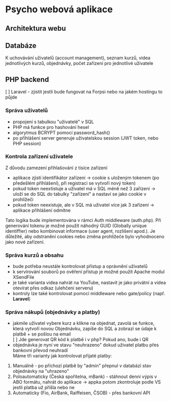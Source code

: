 # Psycho webová aplikace
## Architektura webu
## Databáze
K uchovávání uživatelů (account management), seznam kurzů, videa jednotlivých kurzů, objednávky, počet zařízení pro jednotlivé
uživatele  

## PHP backend
[ ] Laravel - zjistit jestli bude fungovat na Forpsi nebo na jakém hostingu to půjde  

### Správa uživatelů
- propojení s tabulkou "uživatelé" v SQL  
- PHP má funkce pro hashování hesel  
- algorytmus BCRYPT pomocí password_hash()  
- po přihlášení server generuje uživatelskou session (JWT token, nebo PHP session)  

### Kontrola zařízení uživatele
Z důvodu zamezení přihlašování z tisíce zařízení  
- aplikace zjistí identifikátor zařízení -> cookie s uloženým tokenem (po předešlém přihlášení), při registraci se vytvoří nový token)  
- pokud token neextistuje a uživatel má v SQL méně než 3 zařízení -> uloží se do SQL do tabulky "zařízení" a nastaví se jako cookie v prohlížeči  
- pokud token neexistuje, ale v SQL má uživatel více jak 3 zařízení -> aplikace přihlášení odmítne    

Tato logika bude implementována v rámci Auth middleware (auth.php). Při generování tokenu je možné použít náhodný GUID (Globally unique identiffier) nebo kombinovat informace
 (user agent, rozlišení apod.). Je důležité, aby odstranění cookies nebo změna prohlížeče bylo vyhodnoceno jako nové zařízení.  

### Správa kurzů a obsahu
- bude potřeba neustále kontrolovat přístup a oprávnění uživatelů  
- k servírování souborů po ověření přístup je možné použít Apache modul XSendFile  
- je také varianta videa nahrát na YouTube, nastavit je jako privátní a videa otevírat přes odkaz (ulehčení serveru)  
- kontroly lze také kontrolovat pomocí middleware nebo gate/policy (např. **Laravel**)  

### Správa nákupů (objednávky a platby)
- jakmile uživatel vybere kurz a klikne na objednat, zavolá se funkce, která vytvoří novou Objednávku, zapíše do SQL a zobrazí se údaje k platbě + se pošlou na email  
[ ] Jde generovat QR kód k platbě i v php? Pokud ano, bude i QR  
- objednávka je nyní ve stavu "neuhrazeno" dokud uživatel platbu přes bankovní převod neuhradí    
Máme tři varianty jak kontrolovat přijaté platby:  
1. Manuálně - po příchozí platbě by "admin" přepnul v databázi stav objednávky na "uhrazeno"  
2. Poloautomaticky (Česká spořitelna, mBank) - stáhnout denní výpis v ABO formátu, nahrát do aplikace -> appka potom zkontroluje podle VS jestli platba už přišla nebo ne  
3. Automaticky (Fio, AirBank, Raiffeisen, ČSOB) - přes bankovní API    
